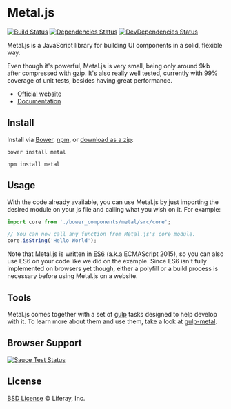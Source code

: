 # Metal.js

[![Build Status](http://img.shields.io/travis/metal/metal.js/master.svg?style=flat)](https://travis-ci.org/metal/metal.js)
[![Dependencies Status](http://img.shields.io/david/metal/metal.js.svg?style=flat)](https://david-dm.org/metal/metal.js#info=dependencies)
[![DevDependencies Status](http://img.shields.io/david/dev/metal/metal.js.svg?style=flat)](https://david-dm.org/metal/metal.js#info=devDependencies)

Metal.js is a JavaScript library for building UI components in a solid, flexible way.

Even though it's powerful, Metal.js is very small, being only around 9kb after compressed with gzip. It's also really well tested, currently with 99% coverage of unit tests, besides having great performance.

* [Official website](http://metaljs.com)
* [Documentation](https://github.com/metal/metal.js/wiki)

## Install

Install via [Bower](http://bower.io/), [npm](https://www.npmjs.com/), or [download as a zip](https://github.com/metal/metal.js/archive/master.zip):

```
bower install metal
```

```
npm install metal
```

## Usage

With the code already available, you can use Metal.js by just importing the desired module on your js file and calling what you wish on it. For example:

```js
import core from './bower_components/metal/src/core';

// You can now call any function from Metal.js's core module.
core.isString('Hello World');
```

Note that Metal.js is written in [ES6](https://babeljs.io/docs/learn-es6/) (a.k.a ECMAScript 2015), so you can also use ES6 on your code like we did on the example. Since ES6 isn't fully implemented on browsers yet though, either a polyfill or a build process is necessary before using Metal.js on a website.

## Tools

Metal.js comes together with a set of [gulp](http://gulpjs.com) tasks designed to help develop with it. To learn more about them and use them, take a look at [gulp-metal](https://github.com/metal/gulp-metal).

## Browser Support
 		 
[![Sauce Test Status](https://saucelabs.com/browser-matrix/alloyui.svg)](https://travis-ci.org/metal/metal.js)

## License

[BSD License](https://github.com/metal/metal.js/blob/master/LICENSE.md) © Liferay, Inc.
